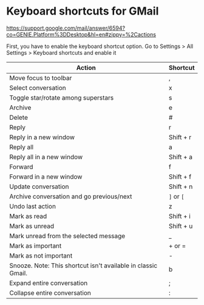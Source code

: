 # Keyboard shortcuts for GMail

https://support.google.com/mail/answer/6594?co=GENIE.Platform%3DDesktop&hl=en#zippy=%2Cactions

First, you have to enable the keyboard shortcut option. 
Go to Settings > All Settings > Keyboard shortcuts and enable it

Action | Shortcut
-- | --
Move focus to toolbar |	,
Select conversation |	x
Toggle star/rotate among superstars |	s
Archive |	e
Delete |	#
Reply |	r
Reply in a new window |	Shift + r
Reply all |	a
Reply all in a new window |	Shift + a
Forward |	f
Forward in a new window |	Shift + f
Update conversation |	Shift + n
Archive conversation and go previous/next |	`]` or `[`
Undo last action | z
Mark as read | Shift + i
Mark as unread | Shift + u
Mark unread from the selected message |	_
Mark as important |	+ or =
Mark as not important |	-
Snooze. Note: This shortcut isn't available in classic Gmail. |	b
Expand entire conversation |	;
Collapse entire conversation |	:

